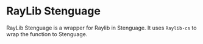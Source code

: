 # RayLib Stenguage

RayLib Stenguage is a wrapper for Raylib in Stenguage. It uses `Raylib-cs` to wrap the function to Stenguage.